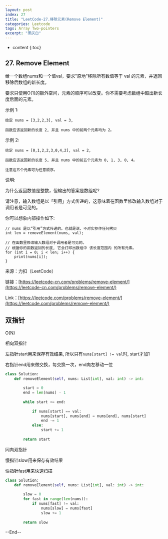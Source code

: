 ```yaml
---
layout: post
index: 27
title: "LeetCode-27.移除元素(Remove Element)"
categories: Leetcode
tags: Array Two-pointers
excerpt: "黑灰白"
---
```


* content
{:toc}

## 27. Remove Element

给一个数组nums和一个值val，要求"原地"移除所有数值等于 val 的元素，并返回移除后数组的新长度。

要求只使用O(1)的额外空间，元素的顺序可以改变。你不需要考虑数组中超出新长度后面的元素。

示例 1:

```
给定 nums = [3,2,2,3], val = 3,

函数应该返回新的长度 2, 并且 nums 中的前两个元素均为 2。

```

示例 2:

```
给定 nums = [0,1,2,2,3,0,4,2], val = 2,

函数应该返回新的长度 5, 并且 nums 中的前五个元素为 0, 1, 3, 0, 4。

注意这五个元素可为任意顺序。
```

说明:

为什么返回数值是整数，但输出的答案是数组呢?

请注意，输入数组是以「引用」方式传递的，这意味着在函数里修改输入数组对于调用者是可见的。

你可以想象内部操作如下:

```
// nums 是以“引用”方式传递的。也就是说，不对实参作任何拷贝
int len = removeElement(nums, val);

// 在函数里修改输入数组对于调用者是可见的。
// 根据你的函数返回的长度, 它会打印出数组中 该长度范围内 的所有元素。
for (int i = 0; i < len; i++) {
    print(nums[i]);
}
```

来源：力扣（LeetCode）

链接：[https://leetcode-cn.com/problems/remove-element/](https://leetcode-cn.com/problems/remove-element/)

Link：[https://leetcode.com/problems/remove-element/](https://leetcode.com/problems/remove-element/)

## 双指针

O(N)

相向双指针

左指针start用来保存有效结果, 所以只有```nums[start] != val```时, start才加1

右指针end用来做交换，每交换一次，end向左移动一位

```python
class Solution:
    def removeElement(self, nums: List[int], val: int) -> int:
        
        start = 0
        end = len(nums) - 1
        
        while start <= end:
            
            if nums[start] == val:
                nums[start], nums[end] = nums[end], nums[start]
                end -= 1
            else:
                start += 1
        
        return start
```

同向双指针

慢指针slow用来保存有效结果

快指针fast用来快速扫描

```python
class Solution:
    def removeElement(self, nums: List[int], val: int) -> int:
        
        slow = 0
        for fast in range(len(nums)):
            if nums[fast] != val:
                nums[slow] = nums[fast]
                slow += 1
        
        return slow
```

--End--


